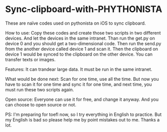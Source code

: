 # Sync-clipboard-with-PHYTHONISTA
These are naïve codes used on pythonista on iOS to sync clipboard.

How to use:
Copy these codes and create those two scripts in two different devices. And let the devices in the same intranet. Than run the get.py on device 0 and you should get a two-dimensional code. Then run the send.py from the another device called device 1 and scan it. Then the clipboard on device 1 would be synced to the clipboard on the other device. You can transfer texts or images.

Features:
It can trandear large data.
It must be run in the same intranet.

What would be done next:
Scan for one time, use all the time. But now you have to scan it for one time and sync it for one time, and next time, you must run these two scripts again.

Open source:
Everyone can use it for free, and change it anyway. And you can choose to open source or not.

PS: 
I'm preparing for toefl now, so I try everything in English to practice. But my English is bad so please help me by point mistakes out to me. Thanks a lot.
